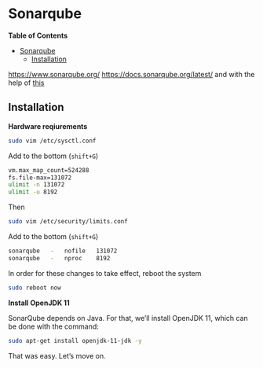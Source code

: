 # Sonarqube

**Table of Contents**
 - [Sonarqube](#sonarqube)
    - [Installation](#installation)
    


https://www.sonarqube.org/
https://docs.sonarqube.org/latest/
and with the help of [this](https://thenewstack.io/how-to-install-the-sonarqube-security-analysis-platform/)

## Installation

**Hardware reqiurements**

```bash
sudo vim /etc/sysctl.conf
```

Add to the bottom (`shift+G`)

```bash
vm.max_map_count=524288
fs.file-max=131072
ulimit -n 131072
ulimit -u 8192
```

Then 

```bash
sudo vim /etc/security/limits.conf
```

Add to the bottom (`shift+G`)

```bash
sonarqube   -   nofile   131072
sonarqube   -   nproc    8192
```

In order for these changes to take effect, reboot the system

```bash
sudo reboot now
```

**Install OpenJDK 11**  

SonarQube depends on Java. For that, we’ll install OpenJDK 11, which can be done with the command:

```bash
sudo apt-get install openjdk-11-jdk -y
```

That was easy. Let’s move on.